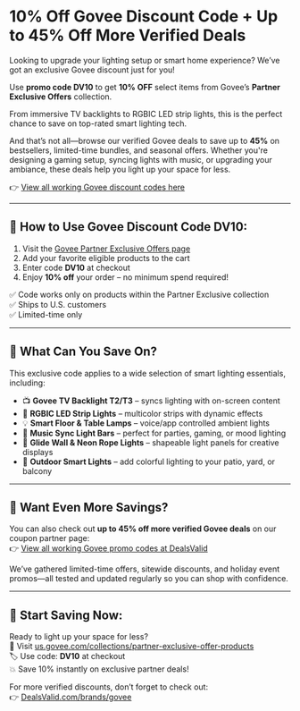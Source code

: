 # 10% Off Govee Discount Code + Up to 45% Off More Verified Deals

Looking to upgrade your lighting setup or smart home experience? We’ve got an exclusive Govee discount just for you! 

Use **promo code DV10** to get **10% OFF** select items from Govee’s **Partner Exclusive Offers** collection. 

From immersive TV backlights to RGBIC LED strip lights, this is the perfect chance to save on top-rated smart lighting tech.  

And that’s not all—browse our verified Govee deals to save up to **45%** on bestsellers, limited-time bundles, and seasonal offers. Whether you're designing a gaming setup, syncing lights with music, or upgrading your ambiance, these deals help you light up your space for less.

👉 [View all working Govee discount codes here](https://www.dealsvalid.com/brands/govee?utm_source=github&utm_medium=post&utm_campaign=org)

---

## 🎁 How to Use Govee Discount Code DV10:

1. Visit the [Govee Partner Exclusive Offers page](https://us.govee.com/collections/partner-exclusive-offer-products)  
2. Add your favorite eligible products to the cart  
3. Enter code **DV10** at checkout  
4. Enjoy **10% off** your order – no minimum spend required!

✅ Code works only on products within the Partner Exclusive collection  
✅ Ships to U.S. customers  
✅ Limited-time only  

---

## 🔦 What Can You Save On?

This exclusive code applies to a wide selection of smart lighting essentials, including:

- 📺 **Govee TV Backlight T2/T3** – syncs lighting with on-screen content  
- 🌈 **RGBIC LED Strip Lights** – multicolor strips with dynamic effects  
- 💡 **Smart Floor & Table Lamps** – voice/app controlled ambient lights  
- 🎵 **Music Sync Light Bars** – perfect for parties, gaming, or mood lighting  
- 🧱 **Glide Wall & Neon Rope Lights** – shapeable light panels for creative displays  
- 🌿 **Outdoor Smart Lights** – add colorful lighting to your patio, yard, or balcony

---

## 💸 Want Even More Savings?

You can also check out **up to 45% off more verified Govee deals** on our coupon partner page:  
👉 [View all working Govee promo codes at DealsValid](https://www.dealsvalid.com/brands/govee?utm_source=github&utm_medium=post&utm_campaign=org)

We’ve gathered limited-time offers, sitewide discounts, and holiday event promos—all tested and updated regularly so you can shop with confidence.

---

## 🛒 Start Saving Now:

Ready to light up your space for less?  
🔗 Visit [us.govee.com/collections/partner-exclusive-offer-products](https://us.govee.com/collections/partner-exclusive-offer-products)  
🏷️ Use code: **DV10** at checkout  
💥 Save 10% instantly on exclusive partner deals!

For more verified discounts, don’t forget to check out:  
👉 [DealsValid.com/brands/govee](https://www.dealsvalid.com/brands/govee?utm_source=github&utm_medium=post&utm_campaign=org)
